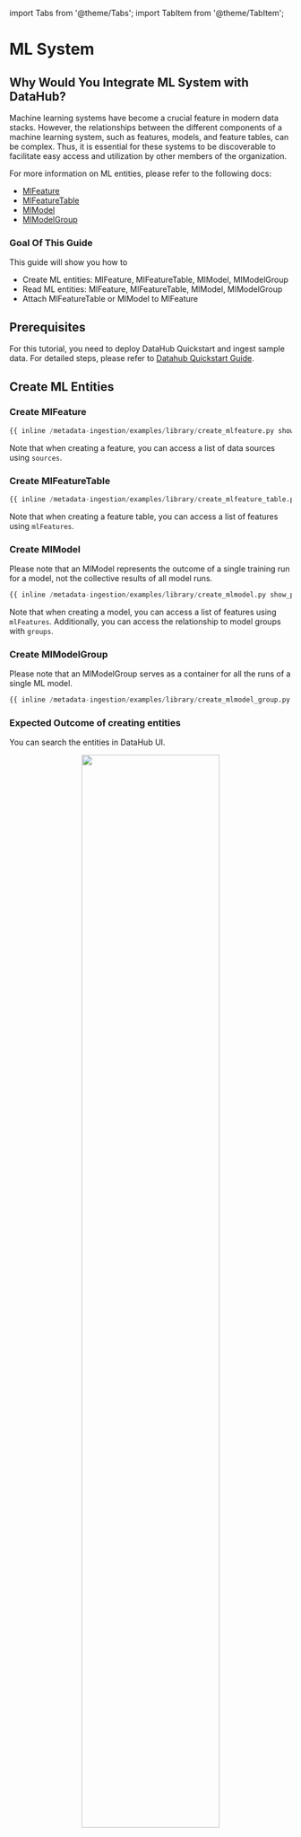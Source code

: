 import Tabs from '@theme/Tabs';
import TabItem from '@theme/TabItem';

# ML System

## Why Would You Integrate ML System with DataHub?

Machine learning systems have become a crucial feature in modern data stacks.
However, the relationships between the different components of a machine learning system, such as features, models, and feature tables, can be complex.
Thus, it is essential for these systems to be discoverable to facilitate easy access and utilization by other members of the organization.

For more information on ML entities, please refer to the following docs:

- [MlFeature](/docs/generated/metamodel/entities/mlFeature.md)
- [MlFeatureTable](/docs/generated/metamodel/entities/mlFeatureTable.md)
- [MlModel](/docs/generated/metamodel/entities/mlModel.md)
- [MlModelGroup](/docs/generated/metamodel/entities/mlModelGroup.md)

### Goal Of This Guide

This guide will show you how to

- Create ML entities: MlFeature, MlFeatureTable, MlModel, MlModelGroup
- Read ML entities: MlFeature, MlFeatureTable, MlModel, MlModelGroup
- Attach MlFeatureTable or MlModel to MlFeature

## Prerequisites

For this tutorial, you need to deploy DataHub Quickstart and ingest sample data.
For detailed steps, please refer to [Datahub Quickstart Guide](/docs/quickstart.md).

## Create ML Entities

### Create MlFeature

<Tabs>
<TabItem value="python" label="Python" default>

```python
{{ inline /metadata-ingestion/examples/library/create_mlfeature.py show_path_as_comment }}
```

Note that when creating a feature, you can access a list of data sources using `sources`.

</TabItem>
</Tabs>

### Create MlFeatureTable

<Tabs>
<TabItem value="python" label="Python" default>

```python
{{ inline /metadata-ingestion/examples/library/create_mlfeature_table.py show_path_as_comment }}
```

Note that when creating a feature table, you can access a list of features using `mlFeatures`.

</TabItem>
</Tabs>

### Create MlModel

Please note that an MlModel represents the outcome of a single training run for a model, not the collective results of all model runs.

<Tabs>
<TabItem value="python" label="Python" default>

```python
{{ inline /metadata-ingestion/examples/library/create_mlmodel.py show_path_as_comment }}
```

Note that when creating a model, you can access a list of features using `mlFeatures`.
Additionally, you can access the relationship to model groups with `groups`.

</TabItem>
</Tabs>

### Create MlModelGroup

Please note that an MlModelGroup serves as a container for all the runs of a single ML model.

<Tabs>
<TabItem value="python" label="Python" default>

```python
{{ inline /metadata-ingestion/examples/library/create_mlmodel_group.py show_path_as_comment }}
```

</TabItem>
</Tabs>

### Expected Outcome of creating entities

You can search the entities in DataHub UI.


<p align="center">
  <img width="70%"  src="https://raw.githubusercontent.com/datahub-project/static-assets/main/imgs/apis/tutorials/feature-table-created.png"/>
</p>



<p align="center">
  <img width="70%"  src="https://raw.githubusercontent.com/datahub-project/static-assets/main/imgs/apis/tutorials/model-group-created.png"/>
</p>


## Read ML Entities

### Read MLFeature

<Tabs>
<TabItem value="graphql" label="GraphQL" default>

```json
query {
  mlFeature(urn: "urn:li:mlFeature:(test_feature_table_all_feature_dtypes,test_BOOL_LIST_feature)"){
    name
    featureNamespace
    description
    properties {
      description
      dataType
      version {
        versionTag
      }
    }
  }
}
```

Expected response:

```json
{
  "data": {
    "mlFeature": {
      "name": "test_BOOL_LIST_feature",
      "featureNamespace": "test_feature_table_all_feature_dtypes",
      "description": null,
      "properties": {
        "description": null,
        "dataType": "SEQUENCE",
        "version": null
      }
    }
  },
  "extensions": {}
}
```

</TabItem>
<TabItem value="curl" label="Curl" default>

```json
curl --location --request POST 'http://localhost:8080/api/graphql' \
--header 'Authorization: Bearer <my-access-token>' \
--header 'Content-Type: application/json' \
--data-raw '{
    "query": "{ mlFeature(urn: \"urn:li:mlFeature:(test_feature_table_all_feature_dtypes,test_BOOL_LIST_feature)\") { name featureNamespace description properties { description dataType version { versionTag } } } }"
}'
```

Expected response:

```json
{
  "data": {
    "mlFeature": {
      "name": "test_BOOL_LIST_feature",
      "featureNamespace": "test_feature_table_all_feature_dtypes",
      "description": null,
      "properties": {
        "description": null,
        "dataType": "SEQUENCE",
        "version": null
      }
    }
  },
  "extensions": {}
}
```

</TabItem>
<TabItem value="python" label="Python">

```python
{{ inline /metadata-ingestion/examples/library/read_mlfeature.py show_path_as_comment }}
```

</TabItem>
</Tabs>

### Read MLFeatureTable

<Tabs>
<TabItem value="graphql" label="GraphQL" default>

```json
query {
  mlFeatureTable(urn: "urn:li:mlFeatureTable:(urn:li:dataPlatform:feast,test_feature_table_all_feature_dtypes)"){
    name
    description
    platform {
      name
    }
    properties {
      description
      mlFeatures {
        name
      }
    }
  }
}
```

Expected Response:

```json
{
  "data": {
    "mlFeatureTable": {
      "name": "test_feature_table_all_feature_dtypes",
      "description": null,
      "platform": {
        "name": "feast"
      },
      "properties": {
        "description": null,
        "mlFeatures": [
          {
            "name": "test_BOOL_LIST_feature"
          },
          ...
          {
            "name": "test_STRING_feature"
          }
        ]
      }
    }
  },
  "extensions": {}
}
```

</TabItem>
<TabItem value="curl" label="Curl">

```json
curl --location --request POST 'http://localhost:8080/api/graphql' \
--header 'Authorization: Bearer <my-access-token>' \
--header 'Content-Type: application/json' \
--data-raw '{
    "query": "{ mlFeatureTable(urn: \"urn:li:mlFeatureTable:(urn:li:dataPlatform:feast,test_feature_table_all_feature_dtypes)\") { name description platform { name } properties { description mlFeatures { name } } } }"
}'
```

Expected Response:

```json
{
  "data": {
    "mlFeatureTable": {
      "name": "test_feature_table_all_feature_dtypes",
      "description": null,
      "platform": {
        "name": "feast"
      },
      "properties": {
        "description": null,
        "mlFeatures": [
          {
            "name": "test_BOOL_LIST_feature"
          },
          ...
          {
            "name": "test_STRING_feature"
          }
        ]
      }
    }
  },
  "extensions": {}
}
```

</TabItem>
<TabItem value="python" label="Python">

```python
{{ inline /metadata-ingestion/examples/library/read_mlfeature_table.py show_path_as_comment }}
```

</TabItem>
</Tabs>

### Read MLModel

<Tabs>
<TabItem value="graphql" label="GraphQL" default>

```json
query {
  mlModel(urn: "urn:li:mlModel:(urn:li:dataPlatform:science,scienceModel,PROD)"){
    name
    description
    properties {
      description
      version
      type
      mlFeatures
      groups {
        urn
        name
      }
    }
  }
}
```

Expected Response:

```json
{
  "data": {
    "mlModel": {
      "name": "scienceModel",
      "description": "A sample model for predicting some outcome.",
      "properties": {
        "description": "A sample model for predicting some outcome.",
        "version": null,
        "type": "Naive Bayes classifier",
        "mlFeatures": null,
        "groups": []
      }
    }
  },
  "extensions": {}
}
```

</TabItem>
<TabItem value="curl" label="Curl" default>

```json
curl --location --request POST 'http://localhost:8080/api/graphql' \
--header 'Authorization: Bearer <my-access-token>' \
--header 'Content-Type: application/json' \
--data-raw '{
    "query": "{ mlModel(urn: \"urn:li:mlModel:(urn:li:dataPlatform:science,scienceModel,PROD)\") { name description properties { description version type mlFeatures groups { urn name } } } }"
}'
```

Expected Response:

```json
{
  "data": {
    "mlModel": {
      "name": "scienceModel",
      "description": "A sample model for predicting some outcome.",
      "properties": {
        "description": "A sample model for predicting some outcome.",
        "version": null,
        "type": "Naive Bayes classifier",
        "mlFeatures": null,
        "groups": []
      }
    }
  },
  "extensions": {}
}
```

</TabItem>
<TabItem value="python" label="Python">

```python
{{ inline /metadata-ingestion/examples/library/read_mlmodel.py show_path_as_comment }}
```

</TabItem>
</Tabs>

### Read MLModelGroup

<Tabs>
<TabItem value="graphql" label="GraphQL" default>

```json
query {
  mlModelGroup(urn: "urn:li:mlModelGroup:(urn:li:dataPlatform:science,my-model-group,PROD)"){
    name
    description
    platform {
      name
    }
    properties {
      description
    }
  }
}
```

Expected Response: (Note that this entity does not exist in the sample ingestion and you might want to create this entity first.)

```json
{
  "data": {
    "mlModelGroup": {
      "name": "my-model-group",
      "description": "my model group",
      "platform": {
        "name": "science"
      },
      "properties": {
        "description": "my model group"
      }
    }
  },
  "extensions": {}
}
```

</TabItem>
<TabItem value="curl" label="Curl">

```json
curl --location --request POST 'http://localhost:8080/api/graphql' \
--header 'Authorization: Bearer <my-access-token>' \
--header 'Content-Type: application/json' \
--data-raw '{
    "query": "{ mlModelGroup(urn: \"urn:li:mlModelGroup:(urn:li:dataPlatform:science,my-model-group,PROD)\") { name description platform { name } properties { description } } }"
}'
```

Expected Response: (Note that this entity does not exist in the sample ingestion and you might want to create this entity first.)

```json
{
  "data": {
    "mlModelGroup": {
      "name": "my-model-group",
      "description": "my model group",
      "platform": {
        "name": "science"
      },
      "properties": {
        "description": "my model group"
      }
    }
  },
  "extensions": {}
}
```

</TabItem>
<TabItem value="python" label="Python">

```python
{{ inline /metadata-ingestion/examples/library/read_mlmodel_group.py show_path_as_comment }}
```

</TabItem>
</Tabs>

## Add ML Entities

### Add MlFeature to MlFeatureTable

<Tabs>
<TabItem value="python" label="Python">

```python
{{ inline /metadata-ingestion/examples/library/add_mlfeature_to_mlfeature_table.py show_path_as_comment }}
```

</TabItem>
</Tabs>

### Add MlFeature to MLModel

<Tabs>
<TabItem value="python" label="Python">

```python
{{ inline /metadata-ingestion/examples/library/add_mlfeature_to_mlmodel.py show_path_as_comment }}
```

</TabItem>
</Tabs>

### Add MLGroup To MLModel

<Tabs>
<TabItem value="python" label="Python">

```python
{{ inline /metadata-ingestion/examples/library/add_mlgroup_to_mlmodel.py show_path_as_comment }}
```

</TabItem>
</Tabs>

### Expected Outcome of Adding ML Entities

You can access to `Features` or `Group` Tab of each entity to view the added entities.


<p align="center">
  <img width="70%"  src="https://raw.githubusercontent.com/datahub-project/static-assets/main/imgs/apis/tutorials/feature-added-to-model.png"/>
</p>



<p align="center">
  <img width="70%"  src="https://raw.githubusercontent.com/datahub-project/static-assets/main/imgs/apis/tutorials/model-group-added-to-model.png"/>
</p>

